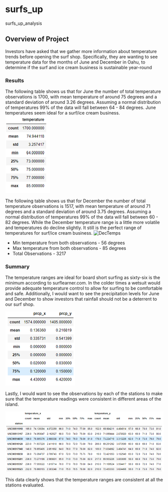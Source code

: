 # surfs_up
surfs_up_analysis

 ## Overview of Project
Investors have asked that we gather more information about temperature trends before opening the surf shop. Specifically, they are wanting to see temperature data for the months of June and December in Oahu, to determine if the surf and ice cream business is sustainable year-round

### Results
The following table shows us that for June the number of total temperature observations is 1700, with mean temperature of around 75 degrees and a standard deviation of around 3.26 degrees. Assuming a normal distribution of temperatures 99% of the data will fall between 64 - 84 degrees. June temperatures seem ideal for a surf/ice cream business. 
![JuneTemps](https://github.com/john10roberts/surfs_up/blob/main/resources/junetemps.png)

The following table shows us that for December the number of total temperature observations is 1517, with mean temperature of around 71 degrees and a standard deviation of around 3.75 degrees. Assuming a normal distribution of temperatures 99% of the data will fall between 60 - 82 degrees. While the December temperature range is a little more volatile and temperatures do decline slightly. It still is the perfect range of temperatures for surf/ice cream business. 
![DecTemps](https://github.com/john10roberts/surfs_up/blob/main/resources/dectemps.png)

- Min temperature from both observations - 56 degrees
- Max temperature from both observations - 85 degrees
- Total Observations - 3217

### Summary
The temperature ranges are ideal for board short surfing as sixty-six is the minimum according to surflearner.com. In the colder times a wetsuit would provide adequate temperature control to allow for surfing to be comfortable and safe. Additionally, I would want to see the precipitation levels for June and December to show investors that rainfall should not be a deterrent to our surf shop.

![junedecrain](https://github.com/john10roberts/surfs_up/blob/main/resources/julydecrain.png)

Lastly, I would want to see the observations by each of the stations to make sure that the temperature readings were consistent in different areas of the island. 

![junedecTempsbyStation](https://github.com/john10roberts/surfs_up/blob/main/resources/junedectempsbystation.png)

This data clearly shows that the temperature ranges are consistent at all the stations evaluated. 
